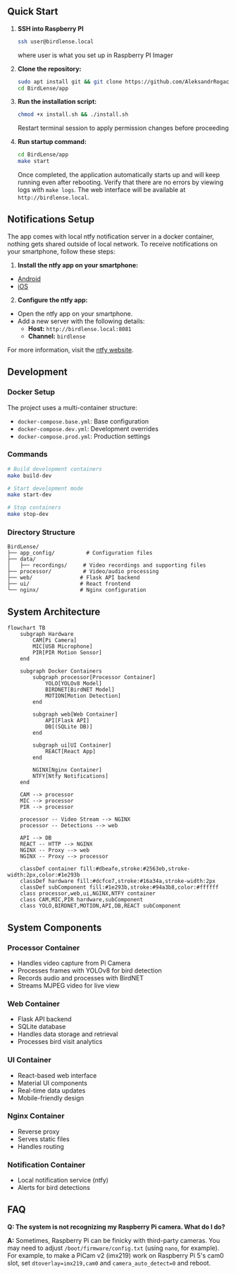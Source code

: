 ## Quick Start

1. **SSH into Raspberry PI**
   ```bash
   ssh user@birdlense.local
   ```
   where user is what you set up in Raspberry PI Imager

2. **Clone the repository:**

   ```bash
   sudo apt install git && git clone https://github.com/AleksandrRogachev94/BirdLense
   cd BirdLense/app
   ```

3. **Run the installation script:**

   ```bash
   chmod +x install.sh && ./install.sh
   ```

   Restart terminal session to apply permission changes before proceeding

4. **Run startup command:**

   ```bash
   cd BirdLense/app
   make start
   ```

   Once completed, the application automatically starts up and will keep running even after rebooting. Verify that there are no errors by viewing logs with `make logs`. The web interface will be available at `http://birdlense.local`.

## Notifications Setup

The app comes with local ntfy notification server in a docker container, nothing gets shared outside of local network. To receive notifications on your smartphone, follow these steps:

1. **Install the ntfy app on your smartphone:**

- [Android](https://play.google.com/store/apps/details?id=io.heckel.ntfy)
- [iOS](https://apps.apple.com/app/ntfy/id1625396347)

2. **Configure the ntfy app:**

- Open the ntfy app on your smartphone.
- Add a new server with the following details:
  - **Host:** `http://birdlense.local:8081`
  - **Channel:** `birdlense`

For more information, visit the [ntfy website](https://ntfy.sh).

## Development

### Docker Setup

The project uses a multi-container structure:

- `docker-compose.base.yml`: Base configuration
- `docker-compose.dev.yml`: Development overrides
- `docker-compose.prod.yml`: Production settings

### Commands

```bash
# Build development containers
make build-dev

# Start development mode
make start-dev

# Stop containers
make stop-dev
```

### Directory Structure

```
BirdLense/
├── app_config/          # Configuration files
├── data/
│   ├── recordings/     # Video recordings and supporting files
├── processor/          # Video/audio processing
├── web/               # Flask API backend
├── ui/                # React frontend
└── nginx/             # Nginx configuration
```

## System Architecture

```mermaid
flowchart TB
    subgraph Hardware
        CAM[Pi Camera]
        MIC[USB Microphone]
        PIR[PIR Motion Sensor]
    end

    subgraph Docker Containers
        subgraph processor[Processor Container]
            YOLO[YOLOv8 Model]
            BIRDNET[BirdNET Model]
            MOTION[Motion Detection]
        end

        subgraph web[Web Container]
            API[Flask API]
            DB[(SQLite DB)]
        end

        subgraph ui[UI Container]
            REACT[React App]
        end

        NGINX[Nginx Container]
        NTFY[Ntfy Notifications]
    end

    CAM --> processor
    MIC --> processor
    PIR --> processor

    processor -- Video Stream --> NGINX
    processor -- Detections --> web

    API --> DB
    REACT -- HTTP --> NGINX
    NGINX -- Proxy --> web
    NGINX -- Proxy --> processor

    classDef container fill:#dbeafe,stroke:#2563eb,stroke-width:2px,color:#1e293b
    classDef hardware fill:#dcfce7,stroke:#16a34a,stroke-width:2px
    classDef subComponent fill:#1e293b,stroke:#94a3b8,color:#ffffff
    class processor,web,ui,NGINX,NTFY container
    class CAM,MIC,PIR hardware,subComponent
    class YOLO,BIRDNET,MOTION,API,DB,REACT subComponent
```

## System Components

### Processor Container

- Handles video capture from Pi Camera
- Processes frames with YOLOv8 for bird detection
- Records audio and processes with BirdNET
- Streams MJPEG video for live view

### Web Container

- Flask API backend
- SQLite database
- Handles data storage and retrieval
- Processes bird visit analytics

### UI Container

- React-based web interface
- Material UI components
- Real-time data updates
- Mobile-friendly design

### Nginx Container

- Reverse proxy
- Serves static files
- Handles routing

### Notification Container

- Local notification service (ntfy)
- Alerts for bird detections

## FAQ

**Q: The system is not recognizing my Raspberry Pi camera. What do I do?**

**A:** Sometimes, Raspberry Pi can be finicky with third-party cameras. You may need to adjust `/boot/firmware/config.txt` (using `nano`, for example). For example, to make a PiCam v2 (imx219) work on Raspberry Pi 5's cam0 slot, set `dtoverlay=imx219,cam0` and `camera_auto_detect=0` and reboot.
